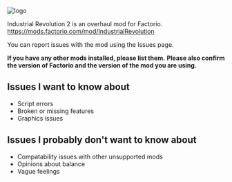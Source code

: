 [logo]: https://i.ibb.co/vJfwd78/IR-logo.png
![logo][]

Industrial Revolution 2 is an overhaul mod for Factorio. https://mods.factorio.com/mod/IndustrialRevolution

You can report issues with the mod using the Issues page.

**If you have any other mods installed, please list them.**
**Please also confirm the version of Factorio and the version of the mod you are using.**

## Issues I want to know about

* Script errors
* Broken or missing features
* Graphics issues

## Issues I probably don't want to know about

* Compatability issues with other unsupported mods
* Opinions about balance
* Vague feelings
